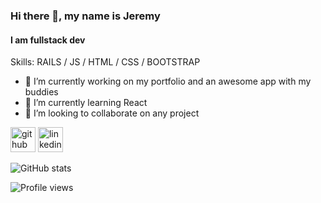### Hi there 👋, my name is Jeremy
#### I am fullstack dev

<!-- Quick description -->
Skills: RAILS / JS / HTML / CSS / BOOTSTRAP

- 🔭  I’m currently working on my portfolio and an awesome app with my buddies 
- 🌱  I’m currently learning React 
- 🐜  I’m looking to collaborate on any project

<!-- linkedin and github icons and links  -->
[<img src='https://cdn.jsdelivr.net/npm/simple-icons@3.0.1/icons/github.svg' alt='github' height='40'>](https://github.com/JerryAnt)  [<img src='https://cdn.jsdelivr.net/npm/simple-icons@3.0.1/icons/linkedin.svg' alt='linkedin' height='40'>](https://www.linkedin.com/in/https://www.linkedin.com/in/jeremy-antoine-cool-dev-for-hire//)

<!-- My stats -->
![GitHub stats](https://github-readme-stats.vercel.app/api?username=JerryAnt&show_icons=true&count_private=true)  

<!-- My views -->
![Profile views](https://gpvc.arturio.dev/JerryAnt)  
